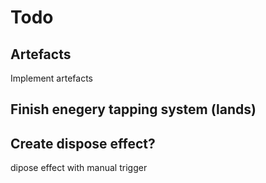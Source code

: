 # Todo

## Artefacts

Implement artefacts

## Finish enegery tapping system (lands)

## Create dispose effect?

dipose effect
with manual trigger
